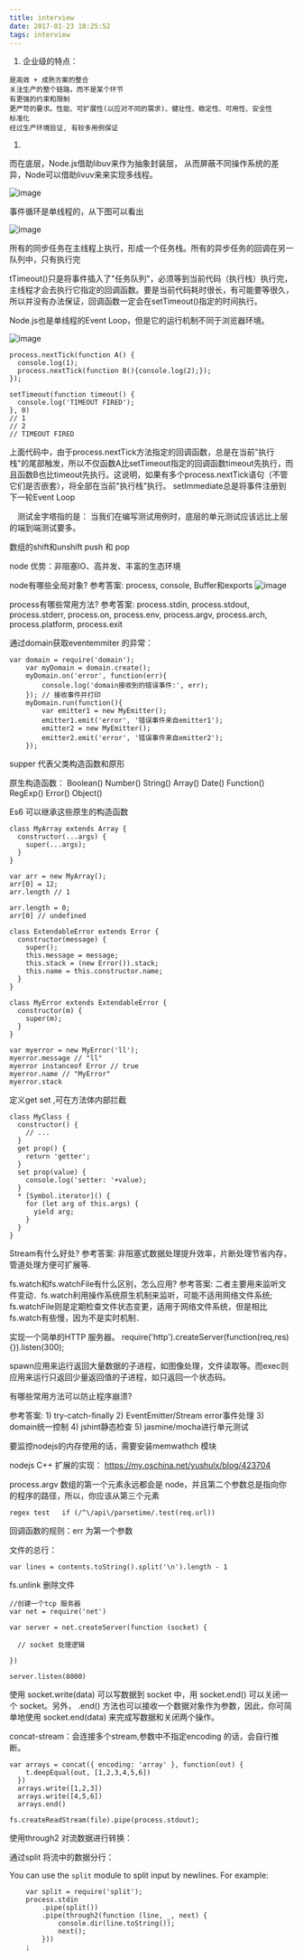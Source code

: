 ```yaml
---
title: interview
date: 2017-01-23 18:25:52
tags: interview
---
```



1. 企业级的特点：
```text
是高效 + 成熟方案的整合
关注生产的整个链路，而不是某个环节
有更强的约束和限制
更严苛的要求。性能、可扩展性(以应对不同的需求)、健壮性、稳定性、可用性、安全性
标准化
经过生产环境验证, 有较多用例保证

```


1. 
 而在底层，Node.js借助libuv来作为抽象封装层， 从而屏蔽不同操作系统的差异，Node可以借助livuv来来实现多线程。
 
 ![image](http://www.admin10000.com/UploadFiles/Document/201509/30/20150930072020634231.PNG)
 
 事件循环是单线程的，从下图可以看出
 
 ![image](http://www.admin10000.com/UploadFiles/Document/201509/30/20150930072028113909.PNG)
 
 所有的同步任务在主线程上执行，形成一个任务栈。所有的异步任务的回调在另一队列中，只有执行完
 
 tTimeout()只是将事件插入了"任务队列"，必须等到当前代码（执行栈）执行完，主线程才会去执行它指定的回调函数。要是当前代码耗时很长，有可能要等很久，所以并没有办法保证，回调函数一定会在setTimeout()指定的时间执行。
 
 Node.js也是单线程的Event Loop，但是它的运行机制不同于浏览器环境。
 
 ![image](http://image.beekka.com/blog/2014/bg2014100803.png)
 

```
process.nextTick(function A() {
  console.log(1);
  process.nextTick(function B(){console.log(2);});
});

setTimeout(function timeout() {
  console.log('TIMEOUT FIRED');
}, 0)
// 1
// 2
// TIMEOUT FIRED
```

上面代码中，由于process.nextTick方法指定的回调函数，总是在当前"执行栈"的尾部触发，所以不仅函数A比setTimeout指定的回调函数timeout先执行，而且函数B也比timeout先执行。这说明，如果有多个process.nextTick语句（不管它们是否嵌套），将全部在当前"执行栈"执行。   setImmediate总是将事件注册到下一轮Event Loop


　测试金字塔指的是： 当我们在编写测试用例时，底层的单元测试应该远比上层的端到端测试要多。
　

数组的shift和unshift  push 和 pop 

node 优势：非阻塞IO、高并发、丰富的生态环境

 node有哪些全局对象?
参考答案: process, console, Buffer和exports
![image](https://camo.githubusercontent.com/233315761d49d4c75fe7969e36bda22ecf5bbc0f/687474703a2f2f6a6f616f7073696c76612e6769746875622e696f2f74616c6b732f456e642d746f2d456e642d4a6176615363726970742d776974682d7468652d4d45414e2d537461636b2f696d672f6e6f64656a732d617263682d7070742e706e67)

process有哪些常用方法?
参考答案: process.stdin, process.stdout, process.stderr, process.on, process.env, process.argv, process.arch, process.platform, process.exit

通过domain获取eventemmiter 的异常：

```
var domain = require('domain');
    var myDomain = domain.create();
    myDomain.on('error', function(err){
        console.log('domain接收到的错误事件:', err);
    }); // 接收事件并打印
    myDomain.run(function(){
        var emitter1 = new MyEmitter();
        emitter1.emit('error', '错误事件来自emitter1');
        emitter2 = new MyEmitter();
        emitter2.emit('error', '错误事件来自emitter2');
    });
```

supper 代表父类构造函数和原形


原生构造函数：
Boolean()
Number()
String()
Array()
Date()
Function()
RegExp()
Error()
Object()

Es6 可以继承这些原生的构造函数
 
```
class MyArray extends Array {
  constructor(...args) {
    super(...args);
  }
}

var arr = new MyArray();
arr[0] = 12;
arr.length // 1

arr.length = 0;
arr[0] // undefined
```

```
class ExtendableError extends Error {
  constructor(message) {
    super();
    this.message = message;
    this.stack = (new Error()).stack;
    this.name = this.constructor.name;
  }
}

class MyError extends ExtendableError {
  constructor(m) {
    super(m);
  }
}

var myerror = new MyError('ll');
myerror.message // "ll"
myerror instanceof Error // true
myerror.name // "MyError"
myerror.stack
```

定义get set ,可在方法体内部拦截

```
class MyClass {
  constructor() {
    // ...
  }
  get prop() {
    return 'getter';
  }
  set prop(value) {
    console.log('setter: '+value);
  }
  * [Symbol.iterator]() {
    for (let arg of this.args) {
      yield arg;
    }
  }
}
```

Stream有什么好处?
参考答案: 非阻塞式数据处理提升效率，片断处理节省内存，管道处理方便可扩展等.


fs.watch和fs.watchFile有什么区别，怎么应用?
参考答案: 二者主要用来监听文件变动．fs.watch利用操作系统原生机制来监听，可能不适用网络文件系统; fs.watchFile则是定期检查文件状态变更，适用于网络文件系统，但是相比fs.watch有些慢，因为不是实时机制．

实现一个简单的HTTP 服务器。
require('http').createServer(function(req,res){}).listen(300);

spawn应用来运行返回大量数据的子进程，如图像处理，文件读取等。而exec则应用来运行只返回少量返回值的子进程，如只返回一个状态码。

有哪些常用方法可以防止程序崩溃?

参考答案: 1) try-catch-finally 2) EventEmitter/Stream error事件处理 3) domain统一控制 4) jshint静态检查 5) jasmine/mocha进行单元测试


要监控nodejs的内存使用的话，需要安装memwathch 模块

nodejs C++ 扩展的实现：
https://my.oschina.net/yushulx/blog/423704

process.argv 数组的第一个元素永远都会是 node，并且第二个参数总是指向你的程序的路径，所以，你应该从第三个元素


```
regex test   if (/^\/api\/parsetime/.test(req.url))
```


回调函数的规则：err 为第一个参数

文件的总行：
```
var lines = contents.toString().split('\n').length - 1
```


fs.unlink 删除文件


```
//创建一个tcp 服务器
var net = require('net')

var server = net.createServer(function (socket) {

  // socket 处理逻辑

})

server.listen(8000)
```


使用 socket.write(data) 可以写数据到 socket 中，用 socket.end() 可以关闭一个 socket。另外， .end() 方法也可以接收一个数据对象作为参数，因此，你可简单地使用 socket.end(data) 来完成写数据和关闭两个操作。

concat-stream：会连接多个stream,参数中不指定encoding 的话，会自行推断。

```
var arrays = concat({ encoding: 'array' }, function(out) {
    t.deepEqual(out, [1,2,3,4,5,6])
  })
  arrays.write([1,2,3])
  arrays.write([4,5,6])
  arrays.end()
```

```
fs.createReadStream(file).pipe(process.stdout);
```
使用through2 对流数据进行转换：

通过split 将流中的数据分行：

You can use the `split` module to split input by newlines. For example:
```
    var split = require('split');
    process.stdin
        .pipe(split())
        .pipe(through2(function (line, _, next) {
            console.dir(line.toString());
            next();
        }))
    ;
```